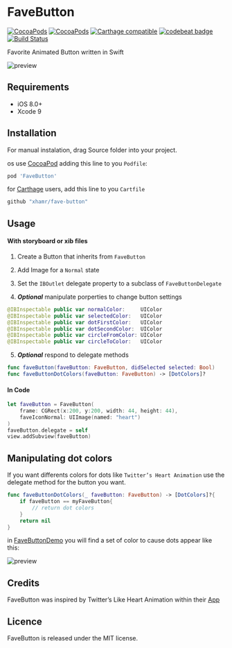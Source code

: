# FaveButton

[![CocoaPods](https://img.shields.io/cocoapods/p/FaveButton.svg)](https://cocoapods.org/pods/FaveButton)
[![CocoaPods](https://img.shields.io/cocoapods/v/FaveButton.svg)](http://cocoapods.org/pods/FaveButton)
[![Carthage compatible](https://img.shields.io/badge/Carthage-compatible-4BC51D.svg?style=flat)](https://github.com/xhamr/fave-button)
[![codebeat badge](https://codebeat.co/badges/580517f8-efc8-4d20-89aa-900531610144)](https://codebeat.co/projects/github-com-xhamr-fave-button)
[![Build Status](https://travis-ci.org/xhamr/fave-button.svg?branch=master)](https://travis-ci.org/xhamr/fave-button)

Favorite Animated Button written in Swift


![preview](https://github.com/xhamr/fave-button/blob/master/fave-button1.gif)


## Requirements

- iOS 8.0+
- Xcode 9

## Installation

For manual instalation, drag Source folder into your project.

os use [CocoaPod](https://cocoapods.org) adding this line to you `Podfile`:

```ruby
pod 'FaveButton'
```

for [Carthage](https://github.com/Carthage/Carthage) users, add this line to you `Cartfile`

```ruby
github "xhamr/fave-button"
```


## Usage

#### With storyboard or xib files

1) Create a Button that inherits from `FaveButton`

2) Add Image for a `Normal` state

3) Set the `IBOutlet` delegate property to a subclass of `FaveButtonDelegate`

4) ___Optional___ manipulate porperties to change button settings

```swift
@IBInspectable public var normalColor:     UIColor
@IBInspectable public var selectedColor:   UIColor
@IBInspectable public var dotFirstColor:   UIColor
@IBInspectable public var dotSecondColor:  UIColor
@IBInspectable public var circleFromColor: UIColor
@IBInspectable public var circleToColor:   UIColor
```
 
 5) ___Optional___ respond to delegate methods

 ```swift
func faveButton(faveButton: FaveButton, didSelected selected: Bool)    
func faveButtonDotColors(faveButton: FaveButton) -> [DotColors]?     
 ```


#### In Code

```swift
let faveButton = FaveButton(
    frame: CGRect(x:200, y:200, width: 44, height: 44),
    faveIconNormal: UIImage(named: "heart")
)
faveButton.delegate = self
view.addSubview(faveButton)
```

## Manipulating dot colors

If you want differents colors for dots like `Twitter’s Heart Animation` use the delegate method for the button you want.

```swift
func faveButtonDotColors(_ faveButton: FaveButton) -> [DotColors]?{
	if faveButton == myFaveButton{
		// return dot colors
	}
	return nil
}
```

in [FaveButtonDemo](https://github.com/xhamr/fave-button/tree/master/FaveButtonDemo) you will find a set of color to cause dots appear like this:

![preview](https://github.com/xhamr/fave-button/blob/master/fave-button2.gif)



## Credits

FaveButton was inspired by Twitter’s Like Heart Animation within their [App](https://itunes.apple.com/us/app/twitter/id333903271)


## Licence

FaveButton is released under the MIT license.











